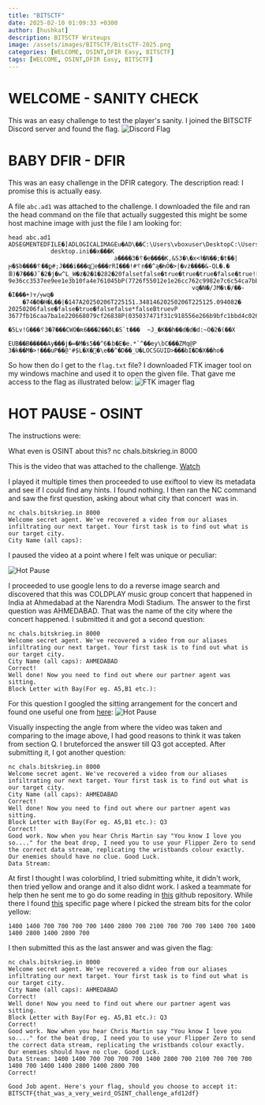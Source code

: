 ```yaml
---
title: "BITSCTF"
date: 2025-02-10 01:09:33 +0300
author: [hushkat]
description: BITSCTF Writeups
image: /assets/images/BITSCTF/BitsCTF-2025.png
categories: [WELCOME, OSINT,DFIR Easy, BITSCTF]
tags: [WELCOME, OSINT,DFIR Easy, BITSCTF]
---
```


# WELCOME - SANITY CHECK

This was an easy challenge to test the player's sanity. I joined the BITSCTF Discord server and found the flag.
![Discord Flag](/assets/images/BITSCTF/SanityCheck.png)

# BABY DFIR - DFIR

This was an easy challenge in the DFIR category. The description read:
I promise this is actually easy.

A file `abc.ad1` was attached to the challenge. I downloaded the file and ran the head command on the file that actually suggested this might be some host machine image with just the file I am looking for:
```
head abc.ad1                               
ADSEGMENTEDFILE�]ADLOGICALIMAGEu�AD\��C:\Users\vboxuser\DesktopC:\Users\vboxuser\Desktop]��␦
            desktop.ini��x���K
                              a����3�␦�e����K,&S3�\�x<ߔ�N��;�t��|ԩ�$b����␦��ք#;J���i���q׻e���rRI���!#␦n��^ą�ҺȮ�>|�vż����&-QL�.�ꂉ)�7���J˜�2�j�w^L_W�z�2�1�282�20falsetfalse�true�true�true�false�true!P 9e36cc3537ee9ee1e3b10fa4e761045bP(7726f55012e1e26cc762c9982e7c6c54ca7bb303��flag.txt��x�s�
                                                  	vq�N�/JM�ɩ�/��-�I���+)ʏ/ɏwq�
    �74�0�H�L��|�147A20250206T225151.34814620250206T225125.094082�	20250206false�false�true�falsefalse*falseBtruevP 3677fb16caa7ba1e220668079cf26838P(035037471f31c918556e266b9bfc1bbd4c026ce5ATTRGUID�s؊��jG�␦6���k
                                                         �5Lv!G���␦3�7���CWO�ʀ6���2��ðL�S`t���	~J_�K��h��d�d�d:~O�2�(��X
                                         EUB��B�����Ay���j�=�M�s܁�6^��5b�E�e.*`^��ey\bC���ZMq@P
3�k��M�>!���uP��@'#$L�X�꟤�\e��^�D��_U�LOCSGUID>���bI�D�X��ho�  
```
So how then do I get to the `flag.txt` file? I downloaded FTK imager tool on my windows machine and used it to open the given file. That gave me access to the flag as illustrated below:
![FTK imager flag](/assets/images/BITSCTF/BabyDFIR.png)

# HOT PAUSE - OSINT

The instructions were:

What even is OSINT about this?
nc chals.bitskrieg.in 8000

This is the video that was attached to the challenge. [Watch](https://gist.github.com/user-attachments/assets/80f68cbb-107c-49cd-8e16-1cf2124a7133)

I played it multiple times then proceeded to use exiftool to view its metadata and see if I could find any hints. I found nothing. I then ran the NC command and saw the first question, asking about what city that concert  was in.
```
nc chals.bitskrieg.in 8000
Welcome secret agent. We've recovered a video from our aliases infiltrating our next target. Your first task is to find out what is our target city.
City Name (all caps):
```
I paused the video at a point where I felt was unique or peculiar:

![Hot Pause](/assets/images/BITSCTF/Stage.png)

I  proceeded to use google lens to do a reverse image search and discovered that this was COLDPLAY music group  concert that happened in India at Ahmedabad at the Narendra Modi Stadium. 
The answer to the first question was AHMEDABAD. That was the name of the city where the concert happened. I submitted it and got a second question:

```
nc chals.bitskrieg.in 8000
Welcome secret agent. We've recovered a video from our aliases infiltrating our next target. Your first task is to find out what is our target city.
City Name (all caps): AHMEDABAD
Correct!
Well done! Now you need to find out where our partner agent was sitting.
Block Letter with Bay(For eg. A5,B1 etc.):
```
For this question I googled the sitting arrangement for the concert and found one useful one from [here](https://coldplayindia.com/best-seats-for-coldplay-ahmedabad-concert/):
![Hot Pause](/assets/images/BITSCTF/image.png)

Visually inspecting the angle from where the video was taken and comparing to the image above, I had good reasons to think it was taken from section Q. I bruteforced the answer till Q3 got accepted. After submitting it, I got another question:
```
nc chals.bitskrieg.in 8000
Welcome secret agent. We've recovered a video from our aliases infiltrating our next target. Your first task is to find out what is our target city.
City Name (all caps): AHMEDABAD
Correct!
Well done! Now you need to find out where our partner agent was sitting.
Block Letter with Bay(For eg. A5,B1 etc.): Q3
Correct!
Good work. Now when you hear Chris Martin say "You know I love you so...." for the beat drop, I need you to use your Flipper Zero to send the correct data stream, replicating the wristbands colour exactly. Our enemies should have no clue. Good Luck.
Data Stream:
```
At first I thought I was colorblind, I tried submitting white, it didn't work, then tried yellow and orange and it also didnt work. I asked a teammate for help then he sent me to go do some reading in [this](https://github.com/danielweidman/pixmob-ir-reverse-engineering/blob/main/README.md) github repository.
While there I found [this](https://github.com/danielweidman/flipper-pixmob-ir-codes/blob/main/pixmob_all_colors.ir) specific page where I picked the stream bits for the color yellow:
```
1400 1400 700 700 700 700 1400 2800 700 2100 700 700 700 1400 700 1400 1400 2800 1400 2800 700
```
I then submitted this as the last answer and was given the flag:
```
nc chals.bitskrieg.in 8000
Welcome secret agent. We've recovered a video from our aliases infiltrating our next target. Your first task is to find out what is our target city.
City Name (all caps): AHMEDABAD
Correct!
Well done! Now you need to find out where our partner agent was sitting.
Block Letter with Bay(For eg. A5,B1 etc.): Q3
Correct!
Good work. Now when you hear Chris Martin say "You know I love you so...." for the beat drop, I need you to use your Flipper Zero to send the correct data stream, replicating the wristbands colour exactly. Our enemies should have no clue. Good Luck.
Data Stream: 1400 1400 700 700 700 700 1400 2800 700 2100 700 700 700 1400 700 1400 1400 2800 1400 2800 700
Correct!

Good Job agent. Here's your flag, should you choose to accept it: BITSCTF{that_was_a_very_weird_OSINT_challenge_afd12df}
```
